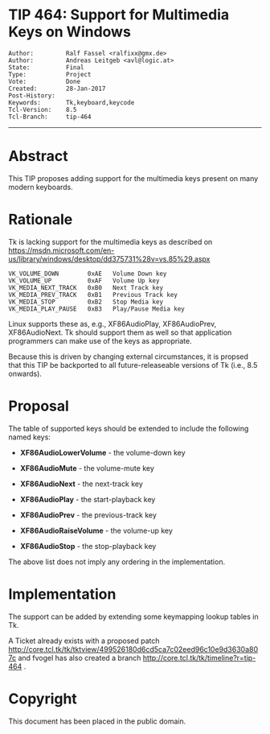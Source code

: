 # TIP 464: Support for Multimedia Keys on Windows
	Author:         Ralf Fassel <ralfixx@gmx.de>
	Author:         Andreas Leitgeb <avl@logic.at>
	State:          Final
	Type:           Project
	Vote:           Done
	Created:        28-Jan-2017
	Post-History:   
	Keywords:       Tk,keyboard,keycode
	Tcl-Version:    8.5
	Tcl-Branch:	    tip-464
-----

# Abstract

This TIP proposes adding support for the multimedia keys present on many
modern keyboards.

# Rationale

Tk is lacking support for the multimedia keys as described on
<https://msdn.microsoft.com/en-us/library/windows/desktop/dd375731%28v=vs.85%29.aspx>

	VK_VOLUME_DOWN        0xAE   Volume Down key
	VK_VOLUME_UP          0xAF   Volume Up key
	VK_MEDIA_NEXT_TRACK   0xB0   Next Track key
	VK_MEDIA_PREV_TRACK   0xB1   Previous Track key
	VK_MEDIA_STOP         0xB2   Stop Media key
	VK_MEDIA_PLAY_PAUSE   0xB3   Play/Pause Media key

Linux supports these as, e.g., XF86AudioPlay, XF86AudioPrev, XF86AudioNext.
Tk should support them as well so that application programmers can make use of
the keys as appropriate.

Because this is driven by changing external circumstances, it is propsed that
this TIP be backported to all future-releaseable versions of Tk \(i.e., 8.5
onwards\).

# Proposal

The table of supported keys should be extended to include the following named
keys:

 * **XF86AudioLowerVolume** - the volume-down key

 * **XF86AudioMute** - the volume-mute key

 * **XF86AudioNext** - the next-track key

 * **XF86AudioPlay** - the start-playback key

 * **XF86AudioPrev** - the previous-track key

 * **XF86AudioRaiseVolume** - the volume-up key

 * **XF86AudioStop** - the stop-playback key

The above list does not imply any ordering in the implementation.

# Implementation

The support can be added by extending some keymapping lookup tables in Tk.

A Ticket already exists with a proposed patch
<http://core.tcl.tk/tk/tktview/499526180d6cd5ca7c02eed96c10e9d3630a807c>  and
fvogel has also created a branch
<http://core.tcl.tk/tk/timeline?r=tip-464> .

# Copyright

This document has been placed in the public domain.

